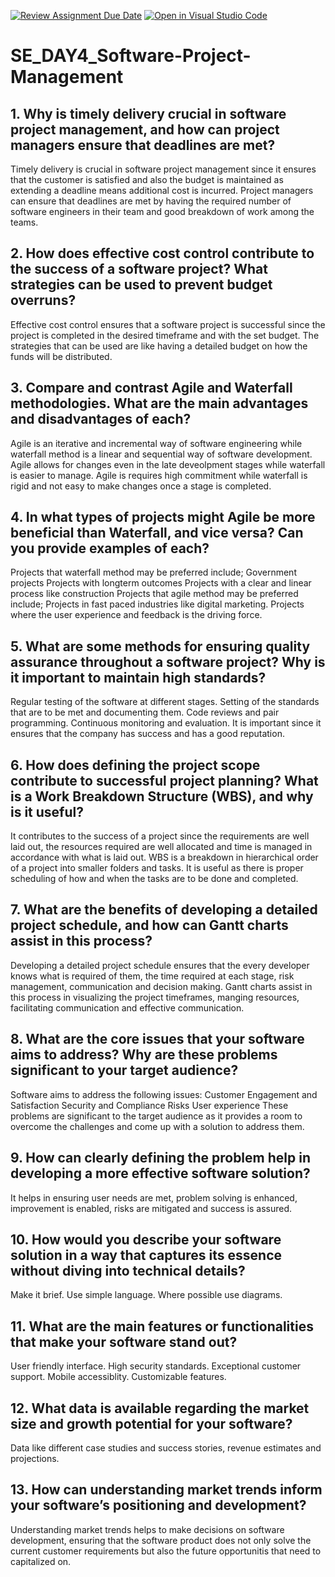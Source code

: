 [![Review Assignment Due Date](https://classroom.github.com/assets/deadline-readme-button-22041afd0340ce965d47ae6ef1cefeee28c7c493a6346c4f15d667ab976d596c.svg)](https://classroom.github.com/a/9pw6JKcu)
[![Open in Visual Studio Code](https://classroom.github.com/assets/open-in-vscode-2e0aaae1b6195c2367325f4f02e2d04e9abb55f0b24a779b69b11b9e10269abc.svg)](https://classroom.github.com/online_ide?assignment_repo_id=15640544&assignment_repo_type=AssignmentRepo)
# SE_DAY4_Software-Project-Management
## 1. Why is timely delivery crucial in software project management, and how can project managers ensure that deadlines are met?
Timely delivery is crucial in software project management since it ensures that the customer is satisfied and also the budget is maintained as extending a deadline means additional cost is incurred. Project managers can ensure that deadlines are met by having the required number of software engineers in their team and good breakdown of work among the teams.
## 2. How does effective cost control contribute to the success of a software project? What strategies can be used to prevent budget overruns?
Effective cost control ensures that a software project is successful since the project is completed in the desired timeframe and with the set budget. The strategies that can be used are like having a detailed budget on how the funds will be distributed.
## 3. Compare and contrast Agile and Waterfall methodologies. What are the main advantages and disadvantages of each?
Agile is an iterative and incremental way of software engineering while waterfall method is a linear and sequential way of software development. Agile allows for changes even in the late deveolpment stages while waterfall is easier to manage. Agile is requires high commitment while waterfall is rigid and not easy to make changes once a stage is completed.
## 4. In what types of projects might Agile be more beneficial than Waterfall, and vice versa? Can you provide examples of each?
Projects that waterfall method may be preferred include;
Government projects
Projects with longterm outcomes
Projects with a clear and linear process like construction
Projects that agile method may be preferred include;
Projects in fast paced industries like digital marketing.
Projects where the user experience and feedback is the driving force.
## 5. What are some methods for ensuring quality assurance throughout a software project? Why is it important to maintain high standards?
Regular testing of the software at different stages.
Setting of the standards that are to be met and documenting them.
Code reviews and pair programming.
Continuous monitoring and evaluation.
It is important since it ensures that the company has success and has a good reputation.
## 6. How does defining the project scope contribute to successful project planning? What is a Work Breakdown Structure (WBS), and why is it useful?
It contributes to the success of a project since the requirements are well laid out, the resources required are well allocated and time is managed in accordance with what is laid out. WBS is a breakdown in hierarchical order of a project into smaller folders and tasks. It is useful as there is proper scheduling of how and when the tasks are to be done and completed.
## 7. What are the benefits of developing a detailed project schedule, and how can Gantt charts assist in this process?
Developing a detailed project schedule ensures that the every developer knows what is required of them, the time required at each stage, risk management, communication and decision making. Gantt charts assist in this process in visualizing the project timeframes, manging resources, facilitating communication and effective communication.
## 8. What are the core issues that your software aims to address? Why are these problems significant to your target audience?
Software aims to address the following issues:
Customer Engagement and Satisfaction
Security and Compliance Risks
User experience
These problems are significant to the target audience as it provides a room to overcome the challenges and come up with a solution to address them.
## 9. How can clearly defining the problem help in developing a more effective software solution?
It helps in ensuring user needs are met, problem solving is enhanced, improvement is enabled, risks are mitigated and success is assured.
## 10. How would you describe your software solution in a way that captures its essence without diving into technical details?
Make it brief.
Use simple language.
Where possible use diagrams.
## 11. What are the main features or functionalities that make your software stand out?
User friendly interface.
High security standards.
Exceptional customer support.
Mobile accessiblity.
Customizable features.
## 12. What data is available regarding the market size and growth potential for your software?
Data like different case studies and success stories, revenue estimates and projections.
## 13. How can understanding market trends inform your software’s positioning and development?
Understanding market trends helps to make decisions on software development, ensuring that the software product does not only solve the current customer requirements but also the future opportunitis that need to capitalized on.

